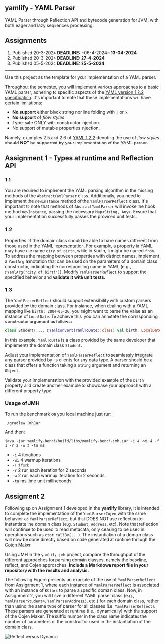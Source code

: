 ## yamlify - YAML Parser

YAML Parser through Reflection API and bytecode generation for JVM, 
with both eager and lazy sequences processing.

## Assignments

1. Published 20-3-2024 **DEADLINE:** ~06-4-2024~ **13-04-2024**
1. Published 20-3-2024 **DEADLINE: 27-4-2024**
1. Published 05-5-2024 **DEADLINE: 25-5-2024**

***

Use this project as the template for your implementation of a YAML parser.

Throughout the semester, you will implement various approaches to a basic YAML
parser, adhering to specific aspects of the [YAML version 1.2.2 specification](https://yaml.org/spec/1.2.2).
It's important to note that these implementations will have certain limitations:
* **No support** either block string nor line folding with `|` or `>`.
* **No support** of _flow styles_
* Type-safe ONLY with constructor injection. 
* No support of mutable properties injection.

Namely, examples 2.5 and 2.6 of [YAML 1.2.2](https://yaml.org/spec/1.2.2)
denoting the use of _flow styles_ should **NOT** be supported by your implementation
of the YAML parser.

## Assignment 1 - Types at runtime and Reflection API

### 1.1

You are required to implement the YAML parsing algorithm in the missing methods
of the `AbstractYamlParser` class. 
Additionally, you need to implement the `newInstance` method of the
`YamlParserReflect` class. 
It's important to note that methods of `AbstractYamlParser` will invoke the hook
method `newInstance`, passing the necessary `Map<String, Any>`.
Ensure that your implementation successfully passes the provided unit tests.

### 1.2

Properties of the domain class should be able to have names different from
those used in the YAML representation.
For example, a property in YAML may have the name `city of birth`, while in
Kotlin, it might be named `from`.
To address the mapping between properties with distinct names, implement a
`YamlArg` annotation that can be used on the parameters of a domain class
constructor, indicating the corresponding name in YAML (e.g., `@YamlArg("city
of birth")`).
Modify `YamlParserReflect` to support the specified behavior and **validate it with unit tests.**

### 1.3

The `YamlParserReflect` should support extensibility with custom parsers
provided by the domain class.
For instance, when dealing with a YAML mapping like `birth: 2004-05-26`, you
might want to parse the value as an instance of `LocalDate`. 
To achieve this, you can annotate the corresponding constructor argument as
follows:

```kotlin
class Student(..., @YamlConvert(YamlToDate::class) val birth: LocalDate, ...)
```

In this example, `YamlToDate` is a class provided by the same developer that
implements the domain class `Student`.

Adjust your implementation of `YamlParserReflect` to seamlessly integrate any
parser provided by its clients for any data type.
A parser should be a class that offers a function taking a `String` argument and
returning an `Object`.

Validate your implementation with the provided example of the `birth` property
and create another example to showcase your approach with a different property
type.

### Usage of JMH

To run the benchmark on you local machine just run:

```
./gradlew jmhJar
```

And then:

```
java -jar yamlify-bench/build/libs/yamlify-bench-jmh.jar -i 4 -wi 4 -f 1 -r 2 -w 2 -tu ms
```

* `-i`  4 iterations
* `-wi` 4 warmup iterations
* `-f`  1 fork
* `-r`  2 run each iteration for 2 seconds
* `-w`  2 run each warmup iteration for 2 seconds.
* `-tu` ms time unit milliseconds 

## Assigment 2

Following up on Assignment 1 developed in the **yamlify** library, it is
intended to complete the implementation of the `YamlParserCojen` with the same
behavior as `YamlParserReflect`, but that DOES NOT use reflection to instantiate
the domain class (e.g. `Student`, `Address`, etc).
Note that reflection will continue to be used to read metadata, only ceasing to
be used in operations such as `ctor.callBy(...)`.
The instantiation of a domain class will now be done directly based on code
generated at runtime through the [Cojen Maker](https://github.com/cojen/Maker).

Using JMH in the `yamlify-jmh` project, compare the throughput of the different
approaches for parsing domain classes, namely the baseline, reflect, and Cojen
approaches.
**Include a Markdown report file in your repository with the results and analysis.**


The following Figure presents an example of the use of `YamlParserReflect` from
Assignment 1, where each instance of `YamlParserReflect` is associated with an
instance of `KClass` to parse a specific domain class.
Now, in Assignment 2, you will have a different YAML parser class (e.g.,
`YamlParserStudent4`, `YamlParserAddress3`, etc.) for each domain class, rather
than using the same type of parser for all classes (i.e. `YamlParserReflect`).
These parsers are generated at runtime (i.e., dynamically) with the support of
the Cojen Maker.
The suffix number in the class name indicates the number of parameters of the
constructor used in the instantiation of the domain class.

![Reflect versus Dynamic](reflect-versus-dynamic.png "Reflect versus Dynamic")
